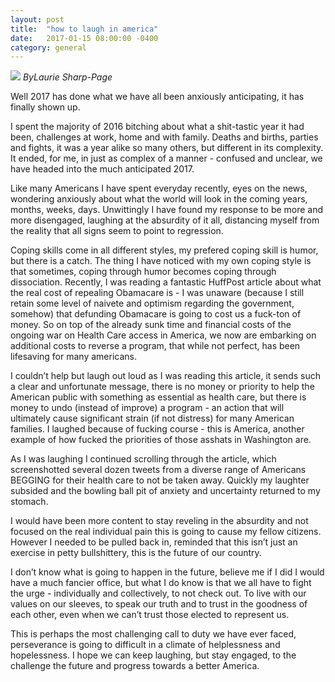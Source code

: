 ```yaml
---
layout: post
title:  "how to laugh in america"
date:   2017-01-15 08:00:00 -0400
category: general
---
```


![](crimsonian.github.io/img/bd9003dbee4913eb39c7d589b877b286.png)
*ByLaurie Sharp-Page*

Well 2017 has done what we have all been anxiously anticipating, it has finally shown up. 

I spent the majority of 2016 bitching about what a shit-tastic year it had been, challenges at work, home and with family. Deaths and births, parties and fights, it was a year alike so many others, but different in its complexity. It ended, for me, in just as complex of a manner - confused and unclear, we have headed into the much anticipated 2017. 

Like many Americans I have spent everyday recently, eyes on the news, wondering anxiously about what the world will look in the coming years, months, weeks, days. Unwittingly I have found my response to be more and more disengaged, laughing at the absurdity of it all, distancing myself from the reality that all signs seem to point to regression. 

Coping skills come in all different styles, my prefered coping skill is humor, but there is a catch. The thing I have noticed with my own coping style is that sometimes, coping through humor becomes coping through dissociation. Recently, I was reading a fantastic HuffPost article about what the real cost of repealing Obamacare is - I was unaware (because I still retain some level of naivete and optimism regarding the government, somehow) that defunding Obamacare is going to cost us a fuck-ton of money. So on top of the already sunk time and financial costs of the ongoing war on Health Care access in America, we now are embarking on additional costs to reverse a program, that while not perfect, has been lifesaving for many americans. 

I couldn’t help but laugh out loud as I was reading this article, it sends such a clear and unfortunate message, there is no money or priority to help the American public with something as essential as health care, but there is money to undo (instead of improve) a program - an action that will ultimately cause significant strain (if not distress) for many American families. I laughed because of fucking course - this is America, another example of how fucked the priorities of those asshats in Washington are. 

As I was laughing I continued scrolling through the article, which screenshotted several dozen tweets from a diverse range of Americans BEGGING for their health care to not be taken away. Quickly my laughter subsided and the bowling ball pit of anxiety and uncertainty returned to my stomach. 

I would have been more content to stay reveling in the absurdity and not focused on the real individual pain this is going to cause my fellow citizens. However I needed to be pulled back in, reminded that this isn’t just an exercise in petty bullshittery, this is the future of our country.

I don’t know what is going to happen in the future, believe me if I did I would have a much fancier office, but what I do know is that we all have to fight the urge - individually and collectively, to not check out. To live with our values on our sleeves, to speak our truth and to trust in the goodness of each other, even when we can’t trust those elected to represent us. 

This is perhaps the most challenging call to duty we have ever faced, perseverance is going to difficult in a climate of helplessness and hopelessness. I hope we can keep laughing, but stay engaged, to the challenge the future and progress towards a better America.  
 


